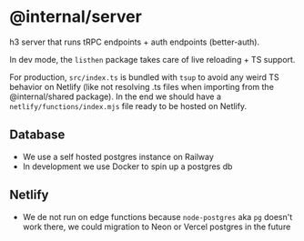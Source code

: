 # @internal/server

h3 server that runs tRPC endpoints + auth endpoints (better-auth).

In dev mode, the `listhen` package takes care of live reloading + TS support.

For production, `src/index.ts` is bundled with `tsup` to avoid any weird TS behavior on Netlify (like not resolving .ts files when importing from the @internal/shared package). In the end we should have a `netlify/functions/index.mjs` file ready to be hosted on Netlify.

## Database

- We use a self hosted postgres instance on Railway
- In development we use Docker to spin up a postgres db

## Netlify

- We de not run on edge functions because `node-postgres` aka `pg` doesn't work there, we could migration to Neon or Vercel postgres in the future

